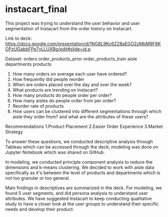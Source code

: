 # instacart_final
This project was trying to understand the user behavior and user segmentation of Instacart 
from the order history on Instacart. 

Link to deck: https://docs.google.com/presentation/d/1NG8L9Kc6Z28aEGO2zMbM9F8KOPzUGabbFPe7yLLUXBg/edit#slide=id.p

Dataset:
orders 
order_products_prior
order_products_train
aisle
departments
products


1. How many orders on average each user have ordered?
2. How frequently did people reorder
3. When are orders placed over the day and over the week?
4. What products are trending on Instacart?
5. How many products do people order per order?
6. How many aisles do people order from per order?
7. Reorder rate of products
8. How users can be clustered into different segmentations through which aisle they order from? 
and what are the attributes of these users?

Recommendations
1.Product Placement
2.Easier Order Experience
3.Market Strategy

To answer these questions, we conducted descriptive analysis through Tableau which can be accessed through the deck; modeling
was done on Jupyter Notebook which was shared on GitHub. 

In modeling, we conducted principle component analysis to reduce the dimensions and k-means clustering.
We decided to work with aisle data specifically as it's between the level of products and departments
which is not too granular or too general. 

Main findings in descriptives are summarized in the deck. For modeling, we found 5 user segments,
and did persona analysis to understand user attributes. We have suggested Instacart to keep conducting
qualitative study to have a closer look at the user groups to understand their specific needs and
develop their product. 
